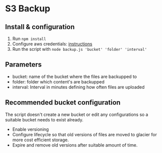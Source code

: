 # S3 Backup

## Install & configuration

1. Run `npm install`
2. Configure aws credentials: [instructions](https://docs.aws.amazon.com/sdk-for-javascript/v2/developer-guide/loading-node-credentials-shared.html)
3. Run the script with `node backup.js 'bucket' 'folder' 'interval'`

## Parameters

- bucket: name of the bucket where the files are backupped to
- folder: folder which content's are backupped
- interval: Interval in minutes defining how often files are uploaded

## Recommended bucket configuration

The script doesn't create a new bucket or edit any configurations so a suitable bucket needs to exist already.

- Enable versioning
- Configure lifecycle so that old versions of files are moved to glacier for more cost efficient storage.
- Expire and remove old versions after suitable amount of time.
